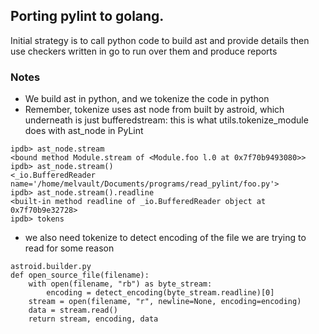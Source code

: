 ## Porting pylint to golang.

Initial strategy is to call python code to build ast and provide details then use checkers written in go to run over them and produce reports

### Notes
- We build ast in python, and we tokenize the code in python
- Remember, tokenize uses ast node from built by astroid, which underneath is just
bufferedstream:
this is what utils.tokenize_module does with ast_node in PyLint
```
ipdb> ast_node.stream                                                                                                                                                           
<bound method Module.stream of <Module.foo l.0 at 0x7f70b9493080>>
ipdb> ast_node.stream()                                                                                                                                                         
<_io.BufferedReader name='/home/melvault/Documents/programs/read_pylint/foo.py'>
ipdb> ast_node.stream().readline                                                                                                                                                
<built-in method readline of _io.BufferedReader object at 0x7f70b9e32728>
ipdb> tokens   
```

- we also need tokenize to detect encoding of the file we are trying to read for some reason
```
astroid.builder.py
def open_source_file(filename):
    with open(filename, "rb") as byte_stream:
        encoding = detect_encoding(byte_stream.readline)[0]
    stream = open(filename, "r", newline=None, encoding=encoding)
    data = stream.read()
    return stream, encoding, data
```
